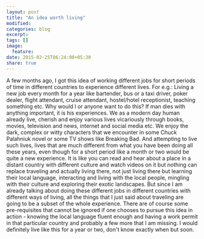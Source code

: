 ```yaml
---
layout: post
title: "An idea worth living"
modified:
categories: blog
excerpt:
tags: []
image:
  feature:
date: 2015-02-25T06:24:00+05:30
share: true
---
```


A few months ago, I got this idea of working different jobs for short periods of time in different countries to experience different lives. For e.g.: Living a new job every month for a year like bartender, bus or a taxi driver, poker dealer, flight attendant, cruise attendant, hostel/hotel receptionist, teaching something etc. Why would I or anyone want to do this? If man dies with anything important, it is his experiences. We as a modern day human already live, cherish and enjoy various lives vicariously through books, movies, television and news, internet and social media etc. We enjoy the dark, complex or witty characters that we encounter in some Chuck Palahniuk novel or some TV shows like Breaking Bad. And attempting to live such lives, lives that are much different from what you have been doing all these years, even though for a short period like a month or two would be quite a new experience. It is like you can read and hear about a place in a distant country with different culture and watch videos on it but nothing can replace traveling and actually living there, not just living there but learning their local language, interacting and living with the local people, mingling with their culture and exploring their exotic landscapes. But since I am already talking about doing these different jobs in different countries with different ways of living, all the things that I just said about traveling are going to be a subset of the whole experience. There are of course some pre-requisites that cannot be ignored if one chooses to pursue this idea in action - knowing the local language fluent enough and having a work permit in that particular country and probably a few more that I am missing. I would definitely live like this for a year or two, don't know exactly when but soon.


